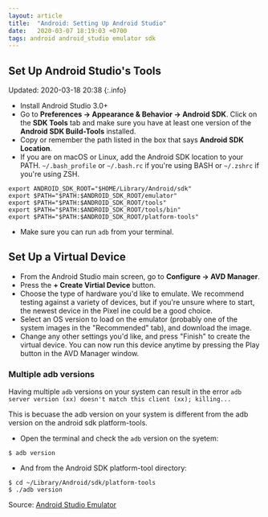 ```yaml
---
layout: article
title:  "Android: Setting Up Android Studio"
date:   2020-03-07 18:19:03 +0700
tags: android android_studio emulator sdk
---
```


## Set Up Android Studio's Tools

Updated: 2020-03-18 20:38
{:.info}

- Install Android Studio 3.0+
- Go to **Preferences -> Appearance & Behavior -> Android SDK**. Click on the **SDK Tools** tab and make sure you have at least one version of the **Android SDK Build-Tools** installed.
- Copy or remember the path listed in the box that says **Android SDK Location**.
- If you are on macOS or Linux, add the Android SDK location to your PATH. `~/.bash_profile` or `~/.bash.rc` if you're using BASH or `~/.zshrc` if you're using ZSH.
```
export ANDROID_SDK_ROOT="$HOME/Library/Android/sdk"
export $PATH="$PATH:$ANDROID_SDK_ROOT/emulator"
export $PATH="$PATH:$ANDROID_SDK_ROOT/tools"
export $PATH="$PATH:$ANDROID_SDK_ROOT/tools/bin"
export $PATH="$PATH:$ANDROID_SDK_ROOT/platform-tools"
```
- Make sure you can run `adb` from your terminal.

## Set Up a Virtual Device

- From the Android Studio main screen, go to **Configure -> AVD Manager**.
- Press the **+ Create Virtial Device** button.
- Choose the type of hardware you'd like to emulate. We recommend testing against a variety of devices, but if you're unsure where to start, the newest device in the Pixel ine could be a good choice.
- Select an OS version to load on the emulator (probably one of the system images in the "Recommended" tab), and download the image.
- Change any other settings you'd like, and press "Finish" to create the virtual device. You can now run this device anytime by pressing the Play button in the AVD Manager window.

### Multiple adb versions

Having multiple `adb` versions on your system can result in the error `adb server version (xx) doesn't match this client (xx); killing...`

This is becuase the adb version on your system is different from the adb version on the android sdk platform-tools.

- Open the terminal and check the `adb` version on the syetem:
```
$ adb version
```
- And from the Android SDK platform-tool directory:
```
$ cd ~/Library/Android/sdk/platform-tools
$ ./adb version
```

Source: [Android Studio Emulator](https://docs.expo.io/versions/latest/workflow/android-studio-emulator/)
